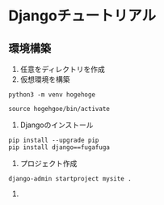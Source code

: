 # Djangoチュートリアル


## 環境構築
1. 任意をディレクトリを作成
2. 仮想環境を構築  

  ```
  python3 -m venv hogehoge 
  ```
  ```
  source hogehgoe/bin/activate
  ```
1. Djangoのインストール

  ```
  pip install --upgrade pip
  pip install django==fugafuga
  ```
1. プロジェクト作成

  ```
  django-admin startproject mysite .
  ```
1. 
